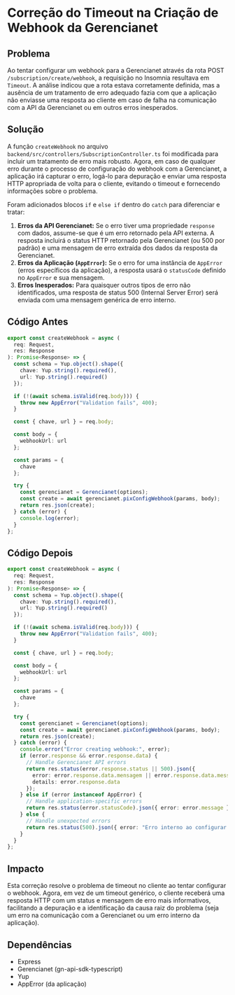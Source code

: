 # Correção do Timeout na Criação de Webhook da Gerencianet

## Problema

Ao tentar configurar um webhook para a Gerencianet através da rota POST `/subscription/create/webhook`, a requisição no Insomnia resultava em `Timeout`. A análise indicou que a rota estava corretamente definida, mas a ausência de um tratamento de erro adequado fazia com que a aplicação não enviasse uma resposta ao cliente em caso de falha na comunicação com a API da Gerencianet ou em outros erros inesperados.

## Solução

A função `createWebhook` no arquivo `backend/src/controllers/SubscriptionController.ts` foi modificada para incluir um tratamento de erro mais robusto. Agora, em caso de qualquer erro durante o processo de configuração do webhook com a Gerencianet, a aplicação irá capturar o erro, logá-lo para depuração e enviar uma resposta HTTP apropriada de volta para o cliente, evitando o timeout e fornecendo informações sobre o problema.

Foram adicionados blocos `if` e `else if` dentro do `catch` para diferenciar e tratar:

1.  **Erros da API Gerencianet:** Se o erro tiver uma propriedade `response` com dados, assume-se que é um erro retornado pela API externa. A resposta incluirá o status HTTP retornado pela Gerencianet (ou 500 por padrão) e uma mensagem de erro extraída dos dados da resposta da Gerencianet.
2.  **Erros da Aplicação (`AppError`):** Se o erro for uma instância de `AppError` (erros específicos da aplicação), a resposta usará o `statusCode` definido no `AppError` e sua mensagem.
3.  **Erros Inesperados:** Para quaisquer outros tipos de erro não identificados, uma resposta de status 500 (Internal Server Error) será enviada com uma mensagem genérica de erro interno.

## Código Antes

```typescript
export const createWebhook = async (
  req: Request,
  res: Response
): Promise<Response> => {
  const schema = Yup.object().shape({
    chave: Yup.string().required(),
    url: Yup.string().required()
  });

  if (!(await schema.isValid(req.body))) {
    throw new AppError("Validation fails", 400);
  }

  const { chave, url } = req.body;

  const body = {
    webhookUrl: url
  };

  const params = {
    chave
  };

  try {
    const gerencianet = Gerencianet(options);
    const create = await gerencianet.pixConfigWebhook(params, body);
    return res.json(create);
  } catch (error) {
    console.log(error);
  }
};
```

## Código Depois

```typescript
export const createWebhook = async (
  req: Request,
  res: Response
): Promise<Response> => {
  const schema = Yup.object().shape({
    chave: Yup.string().required(),
    url: Yup.string().required()
  });

  if (!(await schema.isValid(req.body))) {
    throw new AppError("Validation fails", 400);
  }

  const { chave, url } = req.body;

  const body = {
    webhookUrl: url
  };

  const params = {
    chave
  };

  try {
    const gerencianet = Gerencianet(options);
    const create = await gerencianet.pixConfigWebhook(params, body);
    return res.json(create);
  } catch (error) {
    console.error("Error creating webhook:", error);
    if (error.response && error.response.data) {
      // Handle Gerencianet API errors
      return res.status(error.response.status || 500).json({
        error: error.response.data.mensagem || error.response.data.message || "Erro na API Gerencianet",
        details: error.response.data
      });
    } else if (error instanceof AppError) {
      // Handle application-specific errors
      return res.status(error.statusCode).json({ error: error.message });
    } else {
      // Handle unexpected errors
      return res.status(500).json({ error: "Erro interno ao configurar o webhook." });
    }
  }
};
```

## Impacto

Esta correção resolve o problema de timeout no cliente ao tentar configurar o webhook. Agora, em vez de um timeout genérico, o cliente receberá uma resposta HTTP com um status e mensagem de erro mais informativos, facilitando a depuração e a identificação da causa raiz do problema (seja um erro na comunicação com a Gerencianet ou um erro interno da aplicação).

## Dependências

- Express
- Gerencianet (gn-api-sdk-typescript)
- Yup
- AppError (da aplicação) 